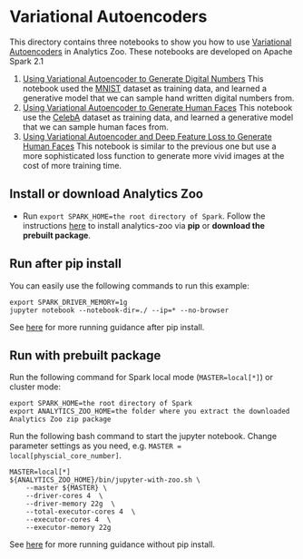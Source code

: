 # Variational Autoencoders

This directory contains three notebooks to show you how to use
[Variational Autoencoders](https://arxiv.org/pdf/1606.05908.pdf)
in Analytics Zoo. These notebooks are developed on Apache Spark 2.1

1. [Using Variational Autoencoder to Generate Digital Numbers](./using_variational_autoencoder_to_generate_digital_numbers.ipynb)
   This notebook used the [MNIST](http://yann.lecun.com/exdb/mnist/)
   dataset as training data, and learned a generative model that we can
   sample hand written digital numbers from.
2. [Using Variational Autoencoder to Generate Human Faces](./using_variational_autoencoder_to_generate_faces.ipynb)
   This notebook use the [CelebA](http://mmlab.ie.cuhk.edu.hk/projects/CelebA.html)
   dataset as training data, and learned a generative model that we can
   sample human faces from.
3. [Using Variational Autoencoder and Deep Feature Loss to Generate Human Faces](./using_variational_autoencoder_and_deep_feature_loss_to_generate_faces.ipynb)
   This notebook is similar to the previous one but use a more sophisticated loss function to generate
   more vivid images at the cost of more training time.

## Install or download Analytics Zoo  
* Run `export SPARK_HOME=the root directory of Spark`.	Follow the instructions [here](https://analytics-zoo.github.io/master/#PythonUserGuide/install/) to install analytics-zoo via __pip__ or __download the prebuilt package__.

## Run after pip install
You can easily use the following commands to run this example:

    export SPARK_DRIVER_MEMORY=1g
    jupyter notebook --notebook-dir=./ --ip=* --no-browser

See [here](https://analytics-zoo.github.io/master/#PythonUserGuide/run/#run-after-pip-install) for more running guidance after pip install.

## Run with prebuilt package
Run the following command for Spark local mode (`MASTER=local[*]`) or cluster mode:

    export SPARK_HOME=the root directory of Spark
    export ANALYTICS_ZOO_HOME=the folder where you extract the downloaded Analytics Zoo zip package

Run the following bash command to start the jupyter notebook. Change parameter settings as you need, e.g. `MASTER = local[physcial_core_number]`.

	MASTER=local[*]
	${ANALYTICS_ZOO_HOME}/bin/jupyter-with-zoo.sh \
		--master ${MASTER} \
		--driver-cores 4  \
		--driver-memory 22g  \
		--total-executor-cores 4  \
		--executor-cores 4  \
		--executor-memory 22g

See [here](https://analytics-zoo.github.io/master/#PythonUserGuide/run/#run-without-pip-install) for more running guidance without pip install.

